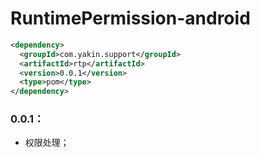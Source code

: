 # RuntimePermission-android

``` xml
<dependency>
  <groupId>com.yakin.support</groupId>
  <artifactId>rtp</artifactId>
  <version>0.0.1</version>
  <type>pom</type>
</dependency>
```

### 0.0.1：

- 权限处理；
